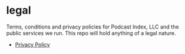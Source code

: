 # legal
Terms, conditions and privacy policies for Podcast Index, LLC and the public services we run.  This repo will hold anything of a legal nature.

- [Privacy Policy](PrivacyPolicy.md)